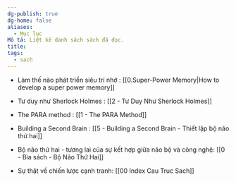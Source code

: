 ```yaml
---
dg-publish: true
dg-home: false
aliases:
  - Mục lục
Mô tả: Liệt kê danh sách sách đã đọc.
title: 
tags:
  - sach
---
```

- Làm thế nào phát triển siêu trí nhớ : [[0.Super-Power Memory|How to develop a super power memory]]

- Tư duy như Sherlock Holmes : [[2 - Tư Duy Như Sherlock Holmes]]

- The PARA method : [[1 - The PARA Method]]

- Building a Second Brain : [[5 - Building a Second Brain - Thiết lập bộ não thứ hai]]

- Bộ não thứ hai - tương lai của sự kết hợp giữa não bộ và công nghệ: [[0 - Bìa sách - Bộ Não Thứ Hai]]

- Sự thật về chiến lược cạnh tranh: [[00 Index Cau Truc Sach]]